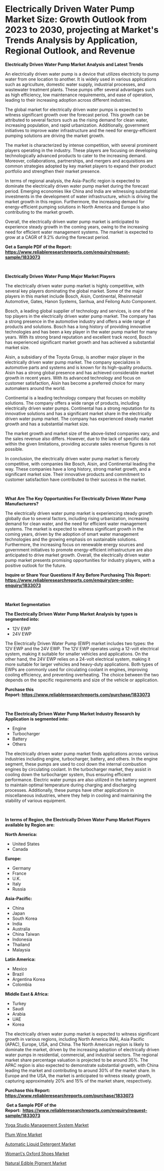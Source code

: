 <p><h1>Electrically Driven Water Pump Market Size: Growth Outlook from 2023 to 2030, projecting at Market's Trends Analysis by Application, Regional Outlook, and Revenue</h1></p><p><strong>Electrically Driven Water Pump Market Analysis and Latest Trends</strong></p>
<p><p>An electrically driven water pump is a device that utilizes electricity to pump water from one location to another. It is widely used in various applications such as agriculture, domestic water supply, industrial processes, and wastewater treatment plants. These pumps offer several advantages such as high efficiency, low maintenance requirements, and ease of operation, leading to their increasing adoption across different industries.</p><p>The global market for electrically driven water pumps is expected to witness significant growth over the forecast period. This growth can be attributed to several factors such as the rising demand for clean water, increasing population, and rapid urbanization. Additionally, government initiatives to improve water infrastructure and the need for energy-efficient pumping solutions are driving the market growth.</p><p>The market is characterized by intense competition, with several prominent players operating in the industry. These players are focusing on developing technologically advanced products to cater to the increasing demand. Moreover, collaborations, partnerships, and mergers and acquisitions are common strategies adopted by key market players to expand their product portfolio and strengthen their market presence.</p><p>In terms of regional analysis, the Asia-Pacific region is expected to dominate the electrically driven water pump market during the forecast period. Emerging economies like China and India are witnessing substantial investments in the development of water infrastructure, which is driving the market growth in this region. Furthermore, the increasing demand for energy-efficient pumping solutions in North America and Europe is also contributing to the market growth.</p><p>Overall, the electrically driven water pump market is anticipated to experience steady growth in the coming years, owing to the increasing need for efficient water management systems. The market is expected to grow at a CAGR of 9.2% during the forecast period.</p></p>
<p><strong>Get a Sample PDF of the Report:&nbsp; <a href="https://www.reliableresearchreports.com/enquiry/request-sample/1833073">https://www.reliableresearchreports.com/enquiry/request-sample/1833073</a></strong></p>
<p>&nbsp;</p>
<p><strong>Electrically Driven Water Pump Major Market Players</strong></p>
<p><p>The electrically driven water pump market is highly competitive, with several key players dominating the global market. Some of the major players in this market include Bosch, Aisin, Continental, Rheinmetall Automotive, Gates, Hanon Systems, Sanhua, and Feilong Auto Component.</p><p>Bosch, a leading global supplier of technology and services, is one of the top players in the electrically driven water pump market. The company has a strong presence in the automotive industry and offers a wide range of products and solutions. Bosch has a long history of providing innovative technologies and has been a key player in the water pump market for many years. With its strong brand reputation and excellent track record, Bosch has experienced significant market growth and has achieved a substantial market size.</p><p>Aisin, a subsidiary of the Toyota Group, is another major player in the electrically driven water pump market. The company specializes in automotive parts and systems and is known for its high-quality products. Aisin has a strong global presence and has achieved considerable market growth in recent years. With its advanced technology and focus on customer satisfaction, Aisin has become a preferred choice for many automakers around the world.</p><p>Continental is a leading technology company that focuses on mobility solutions. The company offers a wide range of products, including electrically driven water pumps. Continental has a strong reputation for its innovative solutions and has a significant market share in the electrically driven water pump market. The company has experienced steady market growth and has a substantial market size.</p><p>The market growth and market size of the above-listed companies vary, and the sales revenue also differs. However, due to the lack of specific data within the given limitations, providing accurate sales revenue figures is not possible.</p><p>In conclusion, the electrically driven water pump market is fiercely competitive, with companies like Bosch, Aisin, and Continental leading the way. These companies have a long history, strong market growth, and a significant market size. Their innovative products and commitment to customer satisfaction have contributed to their success in the market.</p></p>
<p>&nbsp;</p>
<p><strong>What Are The Key Opportunities For Electrically Driven Water Pump Manufacturers?</strong></p>
<p><p>The electrically driven water pump market is experiencing steady growth globally due to several factors, including rising urbanization, increasing demand for clean water, and the need for efficient water management systems. The market is expected to witness significant growth in the coming years, driven by the adoption of smart water management technologies and the growing emphasis on sustainable solutions. Furthermore, the increasing focus on renewable energy sources and government initiatives to promote energy-efficient infrastructure are also anticipated to drive market growth. Overall, the electrically driven water pump market presents promising opportunities for industry players, with a positive outlook for the future.</p></p>
<p><strong>Inquire or Share Your Questions If Any Before Purchasing This Report: <a href="https://www.reliableresearchreports.com/enquiry/pre-order-enquiry/1833073">https://www.reliableresearchreports.com/enquiry/pre-order-enquiry/1833073</a></strong></p>
<p>&nbsp;</p>
<p><strong>Market Segmentation</strong></p>
<p><strong>The Electrically Driven Water Pump Market Analysis by types is segmented into:</strong></p>
<p><ul><li>12V EWP</li><li>24V EWP</li></ul></p>
<p><p>The Electrically Driven Water Pump (EWP) market includes two types: the 12V EWP and the 24V EWP. The 12V EWP operates using a 12-volt electrical system, making it suitable for smaller vehicles and applications. On the other hand, the 24V EWP relies on a 24-volt electrical system, making it more suitable for larger vehicles and heavy-duty applications. Both types of EWPs are commonly used for circulating coolant in engines, improving cooling efficiency, and preventing overheating. The choice between the two depends on the specific requirements and size of the vehicle or application.</p></p>
<p><strong>Purchase this Report:&nbsp;<a href="https://www.reliableresearchreports.com/purchase/1833073">https://www.reliableresearchreports.com/purchase/1833073</a></strong></p>
<p>&nbsp;</p>
<p><strong>The Electrically Driven Water Pump Market Industry Research by Application is segmented into:</strong></p>
<p><ul><li>Engine</li><li>Turbocharger</li><li>Battery</li><li>Others</li></ul></p>
<p><p>The electrically driven water pump market finds applications across various industries including engine, turbocharger, battery, and others. In the engine segment, these pumps are used to cool down the internal combustion engines by circulating coolant. In the turbocharger market, they assist in cooling down the turbocharger system, thus ensuring efficient performance. Electric water pumps are also utilized in the battery segment to maintain optimal temperature during charging and discharging processes. Additionally, these pumps have other applications in miscellaneous industries, where they help in cooling and maintaining the stability of various equipment.</p></p>
<p>&nbsp;</p>
<p><strong>In terms of Region, the Electrically Driven Water Pump Market Players available by Region are:</strong></p>
<p>
    <p> <strong> North America: </strong>
        <ul>
            <li>United States</li>
            <li>Canada</li>
        </ul>
        </p> 
    <p> <strong> Europe: </strong>
        <ul>
            <li>Germany</li>
            <li>France</li>
            <li>U.K.</li>
            <li>Italy</li>
            <li>Russia</li>
        </ul>
        </p> 
    <p> <strong> Asia-Pacific: </strong>
        <ul>
            <li>China</li>
            <li>Japan</li>
            <li>South Korea</li>
            <li>India</li>
            <li>Australia</li>
            <li>China Taiwan</li>
            <li>Indonesia</li>
            <li>Thailand</li>
            <li>Malaysia</li>
        </ul>
        </p> 
    <p> <strong> Latin America: </strong>
        <ul>
            <li>Mexico</li>
            <li>Brazil</li>
            <li>Argentina Korea</li>
            <li>Colombia</li>
        </ul>
        </p> 
    <p> <strong> Middle East & Africa: </strong>
        <ul>
            <li>Turkey</li>
            <li>Saudi</li>
            <li>Arabia</li>
            <li>UAE</li>
            <li>Korea</li>
        </ul>
    </p>
    </p>
<p><p>The electrically driven water pump market is expected to witness significant growth in various regions, including North America (NA), Asia Pacific (APAC), Europe, USA, and China. The North American region is likely to dominate the market, driven by the increasing adoption of electrically driven water pumps in residential, commercial, and industrial sectors. The regional market share percentage valuation is projected to be around 35%. The APAC region is also expected to demonstrate substantial growth, with China leading the market and contributing to around 30% of the market share. In Europe and the USA, the market is anticipated to witness steady growth, capturing approximately 20% and 15% of the market share, respectively.</p></p>
<p><strong>Purchase this Report: <a href="https://www.reliableresearchreports.com/purchase/1833073">https://www.reliableresearchreports.com/purchase/1833073</a></strong></p>
<p>&nbsp;<strong>Get a Sample PDF of the Report:&nbsp;&nbsp;<a href="https://www.reliableresearchreports.com/enquiry/request-sample/1833073">https://www.reliableresearchreports.com/enquiry/request-sample/1833073</a></strong></p>
<p><strong></strong></p>
<p><p><a href="https://github.com/ChiragRp1/Market-Research-Report-List-1/blob/main/yoga-studio-management-system-market.md">Yoga Studio Management System Market</a></p><p><a href="https://www.linkedin.com/pulse/decoding-plum-wine-market-deep-dive-latest-trends-segmentation/">Plum Wine Market</a></p><p><a href="https://medium.com/@prakrishnarp23/automatic-liquid-detergent-market-size-market-outlook-and-market-forecast-2023-to-2030-2d8ef376449d">Automatic Liquid Detergent Market</a></p><p><a href="https://medium.com/@rajuchacharp23/woman-s-oxford-shoes-market-comprehensive-assessment-by-type-application-and-geography-e0828400d4da">Woman\'s Oxford Shoes Market</a></p><p><a href="https://www.linkedin.com/pulse/natural-edible-pigment-market-research-report-provides/">Natural Edible Pigment Market</a></p></p>
